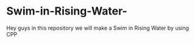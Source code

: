 # Swim-in-Rising-Water-
Hey guys in this repository we will make a Swim in Rising Water by using CPP

